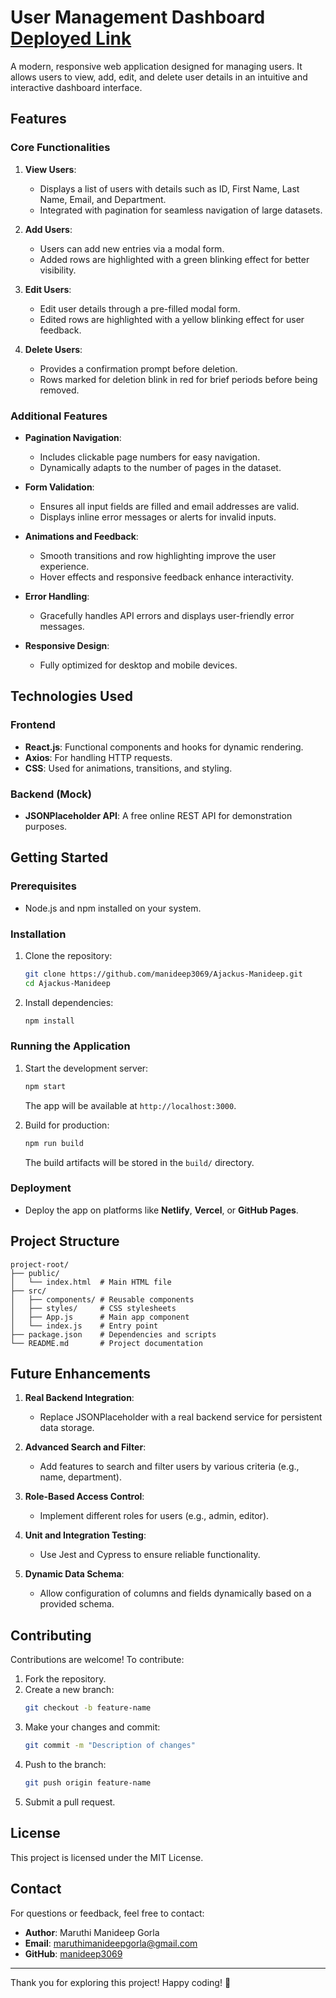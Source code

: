# User Management Dashboard [Deployed Link](https://azackus-manideep.netlify.app/)

A modern, responsive web application designed for managing users. It allows users to view, add, edit, and delete user details in an intuitive and interactive dashboard interface.

## Features

### Core Functionalities
1. **View Users**:
   - Displays a list of users with details such as ID, First Name, Last Name, Email, and Department.
   - Integrated with pagination for seamless navigation of large datasets.

2. **Add Users**:
   - Users can add new entries via a modal form.
   - Added rows are highlighted with a green blinking effect for better visibility.

3. **Edit Users**:
   - Edit user details through a pre-filled modal form.
   - Edited rows are highlighted with a yellow blinking effect for user feedback.

4. **Delete Users**:
   - Provides a confirmation prompt before deletion.
   - Rows marked for deletion blink in red for brief periods before being removed.

### Additional Features
- **Pagination Navigation**:
   - Includes clickable page numbers for easy navigation.
   - Dynamically adapts to the number of pages in the dataset.

- **Form Validation**:
   - Ensures all input fields are filled and email addresses are valid.
   - Displays inline error messages or alerts for invalid inputs.

- **Animations and Feedback**:
   - Smooth transitions and row highlighting improve the user experience.
   - Hover effects and responsive feedback enhance interactivity.

- **Error Handling**:
   - Gracefully handles API errors and displays user-friendly error messages.

- **Responsive Design**:
   - Fully optimized for desktop and mobile devices.

## Technologies Used

### Frontend
- **React.js**: Functional components and hooks for dynamic rendering.
- **Axios**: For handling HTTP requests.
- **CSS**: Used for animations, transitions, and styling.

### Backend (Mock)
- **JSONPlaceholder API**: A free online REST API for demonstration purposes.

## Getting Started

### Prerequisites
- Node.js and npm installed on your system.

### Installation
1. Clone the repository:
   ```bash
   git clone https://github.com/manideep3069/Ajackus-Manideep.git
   cd Ajackus-Manideep
   ```
2. Install dependencies:
   ```bash
   npm install
   ```

### Running the Application
1. Start the development server:
   ```bash
   npm start
   ```
   The app will be available at `http://localhost:3000`.

2. Build for production:
   ```bash
   npm run build
   ```
   The build artifacts will be stored in the `build/` directory.

### Deployment
- Deploy the app on platforms like **Netlify**, **Vercel**, or **GitHub Pages**.

## Project Structure
```
project-root/
├── public/
│   └── index.html  # Main HTML file
├── src/
│   ├── components/ # Reusable components
│   ├── styles/     # CSS stylesheets
│   ├── App.js      # Main app component
│   └── index.js    # Entry point
├── package.json    # Dependencies and scripts
└── README.md       # Project documentation
```

## Future Enhancements
1. **Real Backend Integration**:
   - Replace JSONPlaceholder with a real backend service for persistent data storage.

2. **Advanced Search and Filter**:
   - Add features to search and filter users by various criteria (e.g., name, department).

3. **Role-Based Access Control**:
   - Implement different roles for users (e.g., admin, editor).

4. **Unit and Integration Testing**:
   - Use Jest and Cypress to ensure reliable functionality.

5. **Dynamic Data Schema**:
   - Allow configuration of columns and fields dynamically based on a provided schema.

## Contributing
Contributions are welcome! To contribute:
1. Fork the repository.
2. Create a new branch:
   ```bash
   git checkout -b feature-name
   ```
3. Make your changes and commit:
   ```bash
   git commit -m "Description of changes"
   ```
4. Push to the branch:
   ```bash
   git push origin feature-name
   ```
5. Submit a pull request.

## License
This project is licensed under the MIT License.

## Contact
For questions or feedback, feel free to contact:
- **Author**: Maruthi Manideep Gorla
- **Email**: maruthimanideepgorla@gmail.com
- **GitHub**: [manideep3069](https://github.com/manideep3069)

---
Thank you for exploring this project! Happy coding! 🚀
